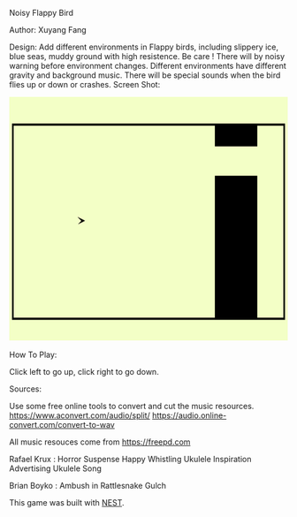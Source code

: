 Noisy Flappy Bird

Author: Xuyang Fang

Design: Add different environments in Flappy birds, including slippery ice, blue seas, muddy ground with high resistence. Be care ! There will by noisy warning before environment changes. Different environments have different gravity and background music. There will be special sounds when the bird flies up or down or crashes.
Screen Shot:

![Screen Shot](screenshot.png)

How To Play:

Click left to go up, click right to go down.

Sources:

Use some free online tools to convert and cut the music resources.
https://www.aconvert.com/audio/split/
https://audio.online-convert.com/convert-to-wav

All music resouces come from  https://freepd.com

Rafael Krux :
Horror Suspense
Happy Whistling Ukulele
Inspiration
Advertising
Ukulele Song

Brian Boyko :
Ambush in Rattlesnake Gulch

This game was built with [NEST](NEST.md).
